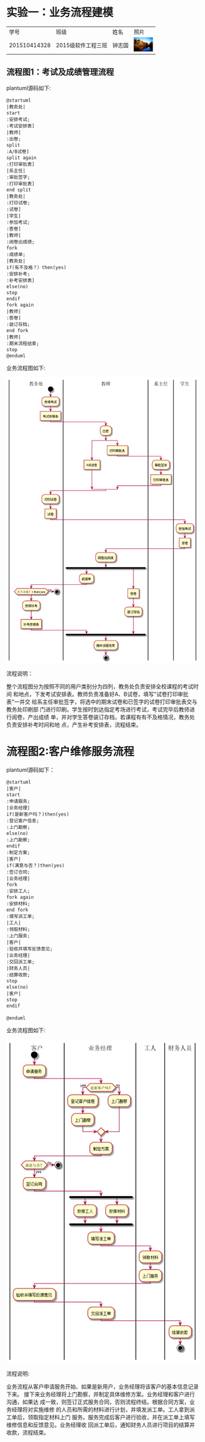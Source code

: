 # 实验一：业务流程建模
<table>
<tr>
<td>学号</td>
<td>班级</td>
<td>姓名</td>
<td>照片</td>
</tr>
<tr>
<td>201510414328</td>
<td>2015级软件工程三班</td>
<td>钟志国</td>
<td><img src="view1.jpg" width="50"/></td>
</tr>
</table>

流程图1：考试及成绩管理流程
--------------
plantuml源码如下:
```
@startuml
|教务处|
start
:安排考试;
:考试安排表]
|教师|
:出卷;
split
:A/B试卷]
split again
:打印审批表]
|系主任|
:审批签字;
:打印审批表]
end split
|教务处|
:打印试卷;
:试卷]
|学生|
:参加考试;
:答卷]
|教师|
:阅卷出成绩;
fork
:成绩单;
|教务处|
if(有不及格？）then(yes)
:安排补考;
:补考安排表]
else(no)
stop
endif
fork again
|教师|
:答卷]
:装订存档;
end fork
|教师|
:期末流程结束;
stop
@enduml
```
业务流程图如下:

![](./zzg2.png '图1')

流程说明：

整个流程图分为按照不同的用户类别分为四列，教务处负责安排全校课程的考试时间
和地点，下发考试安排表。教师负责准备好A、B试卷，填写"试卷打印审批表"一并交
给系主任审批签字，将选中的期末试卷和已签字的试卷打印审批表交与教务处印刷部
门进行印刷。学生按时到达指定考场进行考试，考试完毕后教师进行阅卷，产出成绩
单，并对学生答卷装订存档，若课程有有不及格情况，教务处负责安排补考时间和地
点，产生补考安排表，流程结束。

流程图2:客户维修服务流程
=============
plantuml源码如下：
```
@startuml
|客户|
start
:申请服务;
|业务经理|
if(是新客户吗？)then(yes)
:登记客户信息;
:上门勘察;
else(no)
:上门勘察;
endif
:制定方案;
|客户|
if(满意与否？)then(yes)
:签订合同;
|业务经理|
fork
:安排工人;
fork again
:安排材料;
end fork
:填写派工单;
|工人|
:领取材料;
:上门服务;
|客户|
:验收并填写反馈意见;
|业务经理|
:交回派工单;
|财务人员|
:结算收款;
stop
else(no)
|客户|
stop
endif

@enduml
```
业务流程图如下:

![](./zzg3.png '图2')

流程说明:

业务流程从客户申请服务开始、如果是新用户，业务经理将该客户的基本信息记录下来。
接下来业务经理将上门勘察，并制定具体维修方案。业务经理和客户进行沟通，如果达
成一致，则签订正式服务合同，否则流程终结。根据合同方案，业务经理将对实施维修
的人员和所需的材料进行计划，并填发派工单。工人拿到派工单后，领取指定材料上门
服务。服务完成后客户进行验收，并在派工单上填写维修信息和反馈意见。业务经理收
回派工单后，通知财务人员进行项目的结算并收款，流程结束。

